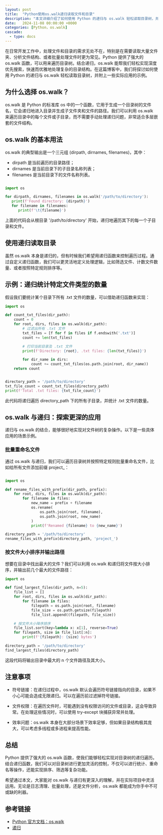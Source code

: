 ```yaml
---
layout: post
title:  "Python使用os.walk递归读取文件和目录"
description: "本文详细介绍了如何使用 Python 的递归与 os.walk 轻松读取目录树，并附上一些实际应用的示例。"
date:   2024-11-08 00:00:00 +0000
categories: [Python，os.walk]
cascade:
  - type: docs
---
```



在日常开发工作中，处理文件和目录的需求无处不在，特别是在需要读取大量文件夹、分析文件结构、或者批量处理文件时更为常见。Python 提供了强大的 os.walk 函数，可以用来遍历目录树。结合递归，os.walk 能帮我们轻松实现深度优先搜索，快速而优雅地处理复杂的目录结构。在这篇博客中，我们将探讨如何使用 Python 的递归与 os.walk 轻松读取目录树，并附上一些实际应用的示例。

## 为什么选择 os.walk？
os.walk 是 Python 的标准库 os 中的一个函数，它用于生成一个目录树的文件名，它会递归地进入目录并生成子文件夹和文件的路径。我们可以利用 os.walk 来遍历目录中的每个文件或子目录，而不需要手动处理递归问题，非常适合多层嵌套的文件结构。

## os.walk 的基本用法
os.walk 的典型输出是一个三元组 (dirpath, dirnames, filenames)，其中：

* dirpath 是当前遍历的目录路径；
* dirnames 是当前目录下的子目录名称列表；
* filenames 是当前目录下的文件名称列表。
```python

import os

for dirpath, dirnames, filenames in os.walk('/path/to/directory'):
   print(f'Found directory: {dirpath}')
   for filename in filenames:
      print(f'\t{filename}')

```
上面的代码会从根目录 '/path/to/directory' 开始，递归地遍历其下的每一个子目录和文件。


## 使用递归读取目录
虽然 os.walk 本身是递归的，但有时候我们希望用递归函数来控制遍历过程。通过自定义递归函数，我们可以更灵活地定义处理逻辑，比如筛选文件、计数文件数量、或者按照特定规则排序等。

## 示例：递归统计特定文件类型的数量
假设我们要统计某个目录下所有 .txt 文件的数量，可以借助递归函数来实现：

```python
import os

def count_txt_files(dir_path):
    count = 0
    for root, dirs, files in os.walk(dir_path):
        # 过滤出所有 .txt 文件
        txt_files = [f for f in files if f.endswith('.txt')]
        count += len(txt_files)

        # 打印当前目录及 .txt 文件
        print(f'Directory: {root}, .txt files: {len(txt_files)}')

        for dir_name in dirs:
            count += count_txt_files(os.path.join(root, dir_name))
    return count


directory_path = '/path/to/directory'
txt_file_count = count_txt_files(directory_path)
print(f'Total .txt files: {txt_file_count}')

```
此代码将递归遍历 directory_path 下的所有子目录，并统计 .txt 文件的数量。

## os.walk 与递归：探索更深的应用
递归与 os.walk 的结合，能够很好地实现对文件树的复杂操作。以下是一些具体应用的场景示例。

### 批量重命名文件
   通过 os.walk 与递归，我们可以遍历目录树并按照特定规则批量重命名文件，比如给所有文件添加前缀 project_：

```python

import os

def rename_files_with_prefix(dir_path, prefix):
    for root, dirs, files in os.walk(dir_path):
        for filename in files:
            new_name = prefix + filename
            os.rename(
                os.path.join(root, filename),
                os.path.join(root, new_name)
            )
            print(f'Renamed {filename} to {new_name}')

directory_path = '/path/to/directory'
rename_files_with_prefix(directory_path, 'project_')

```
### 按文件大小排序并输出路径
   想要在目录中找出最大的文件？我们可以利用 os.walk 和递归将文件按大小排序，并输出前几个最大的文件路径：

```python
import os

def find_largest_files(dir_path, n=5):
    file_list = []
    for root, dirs, files in os.walk(dir_path):
        for filename in files:
            filepath = os.path.join(root, filename)
            file_size = os.path.getsize(filepath)
            file_list.append((filepath, file_size))

    # 按文件大小降序排序
    file_list.sort(key=lambda x: x[1], reverse=True)
    for filepath, size in file_list[:n]:
        print(f'{filepath}: {size} bytes')

directory_path = '/path/to/directory'
find_largest_files(directory_path)

```

这段代码将输出目录中最大的 n 个文件路径及其大小。

## 注意事项
* 符号链接：在递归过程中，os.walk 默认会遍历符号链接指向的目录，如果不小心可能会造成无限递归。可以在遍历前过滤掉符号链接。

* 文件权限：在遍历文件时，可能遇到没有权限访问的文件或目录，这会导致异常。在处理这些情况时，可以使用 try-except 块捕获异常并处理。

* 效率问题：os.walk 本身在大部分场景下效率足够，但如果目录结构极其庞大，可以考虑多线程或多进程来提高性能。

## 总结
Python 提供了强大的 os.walk 函数，使我们能够轻松实现对目录树的递归遍历。结合递归函数，我们可以对目录树进行更加灵活的控制，不仅可以进行统计、重命名等操作，还能实现排序、筛选等复杂功能。

希望通过本文，大家能对 os.walk 与递归有更深入的理解，并在实际项目中灵活运用。无论是日志清理、批量处理，还是文件分析，os.walk 都能成为你手中不可或缺的利器。



## 参考链接
* [Python 官方文档：os.walk](https://docs.python.org/3/library/os.html#os.walk)
* [递归](https://zh.wikipedia.org/wiki/%E9%80%92%E5%BD%92%E5%87%BD%E6%95%B0)
